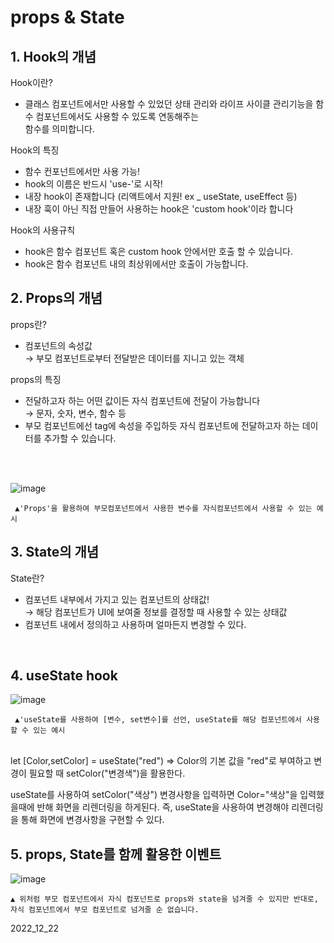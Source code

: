 




# props & State 


## 1. Hook의 개념

 Hook이란?
 <ul>
  <li> 클래스 컴포넌트에서만 사용할 수 있었던 상태 관리와 라이프 사이클 관리기능을 함수 컴포넌트에서도 사용할 수 있도록 연동해주는 <br>함수를 의미합니다.
 </ul>
 
 Hook의 특징
 <ul>
  <li>함수 컨포넌트에서만 사용 가능!
  <li>hook의 이름은 반드시 'use-'로 시작!
  <li>내장 hook이 존재합니다 (리액트에서 지원! ex _ useState, useEffect 등) 
  <li>내장 훅이 아닌 직접 만들어 사용하는 hook은 'custom hook'이라 합니다
  </ul>

 Hook의 사용규칙
  <ul>
  <li>hook은 함수 컴포넌트 혹은 custom hook 안에서만 호출 할 수 있습니다.
  <li>hook은 함수 컴포넌트 내의 최상위에서만 호출이 가능합니다.
  </ul>
  



## 2. Props의 개념

  props란?
  <ul>
  <li> 컴포넌트의 속성값
    <br>→ 부모 컴포넌트로부터 전달받은 데이터를 지니고 있는 객체
  </ul>
  
  
  props의 특징
  <ul>
  <li> 전달하고자 하는 어떤 값이든 자식 컴포넌트에 전달이 가능합니다
    <br>→ 문자, 숫자, 변수, 함수 등
    
  <li>부모 컴포넌트에선 tag에 속성을 주입하듯 자식 컴포넌트에 전달하고자 하는 데이터를 추가할 수 있습니다.
    </ul>
<br><br>

![image](https://user-images.githubusercontent.com/117936577/209046526-42a192dc-95e9-4261-ac35-ac9783795d62.png)

     ▲'Props'을 활용하여 부모컴포넌트에서 사용한 변수를 자식컴포넌트에서 사용할 수 있는 예시











## 3. State의 개념
 State란?
 <ul>
 <li>컴포넌트 내부에서 가지고 있는 컴포넌트의 상태값!
   <br>→ 해당 컴포넌트가 UI에 보여줄 정보를 결정할 때 사용할 수 있는 상태값
 <li>컴포넌트 내에서 정의하고 사용하며 얼마든지 변경할 수 있다.
</ul><br>

## 4. useState hook

![image](https://user-images.githubusercontent.com/117936577/209062888-7eb8cde7-9f3f-45c6-a61b-a3050634172d.png)

     ▲'useState를 사용하여 [변수, set변수]를 선언, useState를 해당 컴포넌트에서 사용할 수 있는 예시 


<br> let [Color,setColor] = useState("red") => Color의 기본 값을 "red"로 부여하고 변경이 필요할 때 setColor("변경색")을 활용한다.

useState를 사용하여 setColor("색상") 변경사항을 입력하면 Color="색상"을 입력했을때에 반해 화면을 리렌더링을 하게된다. 
즉, useState을 사용하여 변경해야 리렌더링을 통해 화면에 변경사항을 구현할 수 있다.




## 5. props, State를 함께 활용한 이벤트


![image](https://user-images.githubusercontent.com/117936577/209066033-e8027fc8-53f8-4eac-acf9-c5fdff6c87b5.png)


    ▲ 위처럼 부모 컴포넌트에서 자식 컴포넌트로 props와 state을 넘겨줄 수 있지만 반대로, 자식 컴포넌트에서 부모 컴포넌트로 넘겨줄 순 없습니다.



2022_12_22
